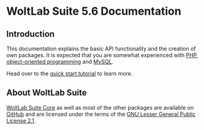 # WoltLab Suite 5.6 Documentation

## Introduction

This documentation explains the basic API functionality and the creation of own packages. It is expected that you are somewhat experienced with [PHP](https://en.wikipedia.org/wiki/PHP), [object-oriented programming](https://en.wikipedia.org/wiki/Object-oriented_programming) and [MySQL](https://en.wikipedia.org/wiki/MySQL).

Head over to the [quick start tutorial](getting-started.md) to learn more.

## About WoltLab Suite

[WoltLab Suite Core](https://github.com/WoltLab/WCF) as well as most of the other packages are available on [GitHub](https://github.com/WoltLab) and are licensed under the terms of the [GNU Lesser General Public License 2.1](https://github.com/WoltLab/WCF/blob/master/LICENSE).
